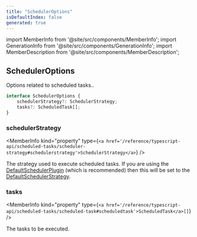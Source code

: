```yaml
---
title: "SchedulerOptions"
isDefaultIndex: false
generated: true
---
```

<!-- This file was generated from the Vendure source. Do not modify. Instead, re-run the "docs:build" script -->
import MemberInfo from '@site/src/components/MemberInfo';
import GenerationInfo from '@site/src/components/GenerationInfo';
import MemberDescription from '@site/src/components/MemberDescription';


## SchedulerOptions

<GenerationInfo sourceFile="packages/core/src/config/vendure-config.ts" sourceLine="974" packageName="@vendure/core" since="3.3.0" />

Options related to scheduled tasks..

```ts title="Signature"
interface SchedulerOptions {
    schedulerStrategy?: SchedulerStrategy;
    tasks?: ScheduledTask[];
}
```

<div className="members-wrapper">

### schedulerStrategy

<MemberInfo kind="property" type={`<a href='/reference/typescript-api/scheduled-tasks/scheduler-strategy#schedulerstrategy'>SchedulerStrategy</a>`}   />

The strategy used to execute scheduled tasks. If you are using the
<a href='/reference/typescript-api/scheduled-tasks/default-scheduler-plugin#defaultschedulerplugin'>DefaultSchedulerPlugin</a> (which is recommended) then this will be set to the
<a href='/reference/typescript-api/scheduled-tasks/default-scheduler-strategy#defaultschedulerstrategy'>DefaultSchedulerStrategy</a>.
### tasks

<MemberInfo kind="property" type={`<a href='/reference/typescript-api/scheduled-tasks/scheduled-task#scheduledtask'>ScheduledTask</a>[]`}   />

The tasks to be executed.


</div>
